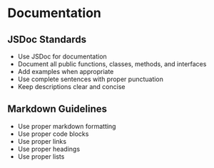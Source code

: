# Documentation

## JSDoc Standards

- Use JSDoc for documentation
- Document all public functions, classes, methods, and interfaces
- Add examples when appropriate
- Use complete sentences with proper punctuation
- Keep descriptions clear and concise

## Markdown Guidelines

- Use proper markdown formatting
- Use proper code blocks
- Use proper links
- Use proper headings
- Use proper lists
